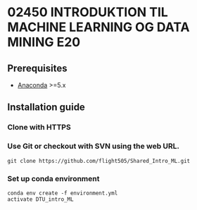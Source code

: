 # 02450 INTRODUKTION TIL MACHINE LEARNING OG DATA MINING E20

## Prerequisites

- [Anaconda](https://www.anaconda.com/download/) >=5.x

 ## Installation guide


### Clone with HTTPS 
### Use Git or checkout with SVN using the web URL.
```
git clone https://github.com/flight505/Shared_Intro_ML.git
```

### Set up conda environment

```
conda env create -f environment.yml
activate DTU_intro_ML
```


